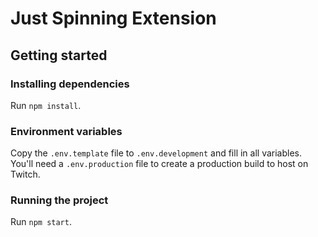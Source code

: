 # Just Spinning Extension

## Getting started

### Installing dependencies
Run `npm install`.

### Environment variables
Copy the `.env.template` file to `.env.development` and fill in all variables. You'll need a
`.env.production` file to create a production build to host on Twitch.

### Running the project
Run `npm start`.
